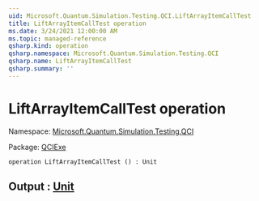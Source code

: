 ```yaml
---
uid: Microsoft.Quantum.Simulation.Testing.QCI.LiftArrayItemCallTest
title: LiftArrayItemCallTest operation
ms.date: 3/24/2021 12:00:00 AM
ms.topic: managed-reference
qsharp.kind: operation
qsharp.namespace: Microsoft.Quantum.Simulation.Testing.QCI
qsharp.name: LiftArrayItemCallTest
qsharp.summary: ''
---
```


# LiftArrayItemCallTest operation

Namespace: [Microsoft.Quantum.Simulation.Testing.QCI](xref:Microsoft.Quantum.Simulation.Testing.QCI)

Package: [QCIExe](https://nuget.org/packages/QCIExe)




```qsharp
operation LiftArrayItemCallTest () : Unit
```


## Output : [Unit](xref:microsoft.quantum.lang-ref.unit)

